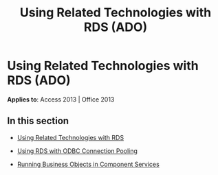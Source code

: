 ﻿---
title: Using Related Technologies with RDS (ADO)
TOCTitle: Using Related Technologies with RDS
ms:assetid: 8173230f-8b95-4c4e-a3db-e2002d694753
ms:mtpsurl: https://msdn.microsoft.com/library/JJ249554(v=office.15)
ms:contentKeyID: 48545949
ms.date: 09/18/2015
mtps_version: v=office.15
---

# Using Related Technologies with RDS (ADO)


**Applies to**: Access 2013 | Office 2013

## In this section

  - [Using Related Technologies with RDS](using-related-technologies-with-rds.md)

  - [Using RDS with ODBC Connection Pooling](using-rds-with-odbc-connection-pooling.md)

  - [Running Business Objects in Component Services](running-business-objects-in-component-services.md)

